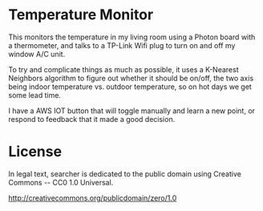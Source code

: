 Temperature Monitor
===================

This monitors the temperature in my living room using a Photon board with a
thermometer, and talks to a TP-Link Wifi plug to turn on and off my window
A/C unit.

To try and complicate things as much as possible, it uses a K-Nearest Neighbors
algorithm to figure out whether it should be on/off, the two axis being indoor
temperature vs. outdoor temperature, so on hot days we get some lead time.

I have a AWS IOT button that will toggle manually and learn a new point, or
respond to feedback that it made a good decision.

License
=======

In legal text, searcher is dedicated to the public domain using Creative Commons -- CC0 1.0 Universal.

http://creativecommons.org/publicdomain/zero/1.0

